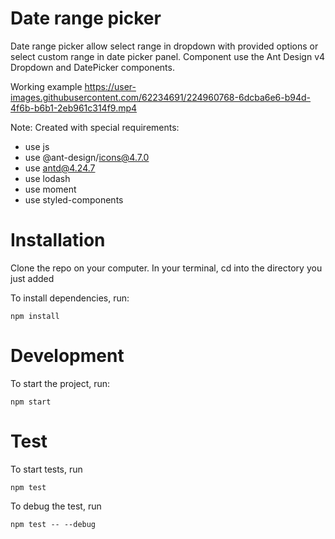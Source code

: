 # Date range picker

Date range picker allow select range in dropdown with provided options or select custom range in date picker panel.
Component use the Ant Design v4 Dropdown and DatePicker components.

Working example
https://user-images.githubusercontent.com/62234691/224960768-6dcba6e6-b94d-4f6b-b6b1-2eb961c314f9.mp4

Note: Created with special requirements:

- use js
- use @ant-design/icons@4.7.0
- use antd@4.24.7
- use lodash
- use moment
- use styled-components

# Installation

Clone the repo on your computer. In your terminal, cd into the directory you just added

To install dependencies, run:

```
npm install
```

# Development

To start the project, run:

```
npm start
```

# Test

To start tests, run

```
npm test
```

To debug the test, run

```
npm test -- --debug
```
